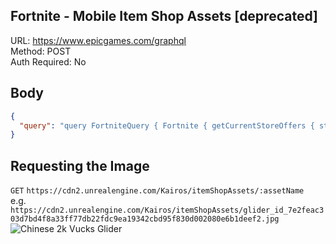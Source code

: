 ## Fortnite - Mobile Item Shop Assets [deprecated]

URL: https://www.epicgames.com/graphql \
Method: POST \
Auth Required: No

## Body

```json
{
  "query": "query FortniteQuery { Fortnite { getCurrentStoreOffers { storefronts { catalogEntries { offerId devName assetName } } success } } }"
}
```

## Requesting the Image

`GET` `https://cdn2.unrealengine.com/Kairos/itemShopAssets/:assetName` \
e.g. `https://cdn2.unrealengine.com/Kairos/itemShopAssets/glider_id_7e2feac303d7bd4f8a33ff77db22fdc9ea19342cbd95f830d002080e6b1deef2.jpg`
![Chinese 2k Vucks Glider](https://cdn2.unrealengine.com/Kairos/itemShopAssets/glider_id_7e2feac303d7bd4f8a33ff77db22fdc9ea19342cbd95f830d002080e6b1deef2.jpg)
